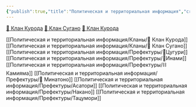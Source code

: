 ```yaml
---
{"publish":true,"title":"Политическая и территориальная информация","created":"2025-10-08T16:08:55.256+02:00","modified":"2025-10-21T16:33:52.432+02:00","cssclasses":""}
---
```



<div class="card-container_to">
<a class="card_to" href="🏯 Клан Курода">🏯 Клан Курода</a>
<a class="card_to" href="🐍 Клан Сугано">🐍 Клан Сугано</a>
<a class="card_to" href="🏯 Клан Курода">🏯 Клан Курода</a>
</div>

[[Политическая и территориальная информация/Кланы/🏯 Клан Курода]]
[[Политическая и территориальная информация/Кланы/🐍 Клан Сугано]]
[[Политическая и территориальная информация/Префектуры/🌾Цугури]]
[[Политическая и территориальная информация/Префектуры/💮Инами]]
[[Политическая и территориальная информация/Префектуры/⛓️ Камияма]]
[[Политическая и территориальная информация/Префектуры/🌊 Минатоно]]
[[Политическая и территориальная информация/Префектуры/Асатори]]
[[Политическая и территориальная информация/Префектуры/Накано]]
[[Политическая и территориальная информация/Префектуры/Тацумори]]